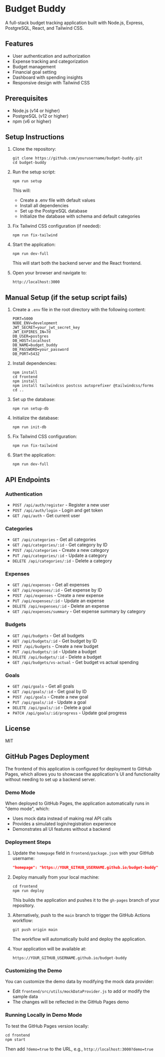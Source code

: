 # Budget Buddy

A full-stack budget tracking application built with Node.js, Express, PostgreSQL, React, and Tailwind CSS.

## Features

- User authentication and authorization
- Expense tracking and categorization
- Budget management
- Financial goal setting
- Dashboard with spending insights
- Responsive design with Tailwind CSS

## Prerequisites

- Node.js (v14 or higher)
- PostgreSQL (v12 or higher)
- npm (v6 or higher)

## Setup Instructions

1. Clone the repository:
   ```
   git clone https://github.com/yourusername/budget-buddy.git
   cd budget-buddy
   ```

2. Run the setup script:
   ```
   npm run setup
   ```
   This will:
   - Create a .env file with default values
   - Install all dependencies
   - Set up the PostgreSQL database
   - Initialize the database with schema and default categories

3. Fix Tailwind CSS configuration (if needed):
   ```
   npm run fix-tailwind
   ```

4. Start the application:
   ```
   npm run dev-full
   ```
   This will start both the backend server and the React frontend.

5. Open your browser and navigate to:
   ```
   http://localhost:3000
   ```

## Manual Setup (if the setup script fails)

1. Create a `.env` file in the root directory with the following content:
   ```
   PORT=5000
   NODE_ENV=development
   JWT_SECRET=your_jwt_secret_key
   JWT_EXPIRES_IN=7d
   DB_USER=postgres
   DB_HOST=localhost
   DB_NAME=budget_buddy
   DB_PASSWORD=your_password
   DB_PORT=5432
   ```

2. Install dependencies:
   ```
   npm install
   cd frontend
   npm install
   npm install tailwindcss postcss autoprefixer @tailwindcss/forms
   cd ..
   ```

3. Set up the database:
   ```
   npm run setup-db
   ```

4. Initialize the database:
   ```
   npm run init-db
   ```

5. Fix Tailwind CSS configuration:
   ```
   npm run fix-tailwind
   ```

6. Start the application:
   ```
   npm run dev-full
   ```

## API Endpoints

### Authentication
- `POST /api/auth/register` - Register a new user
- `POST /api/auth/login` - Login and get token
- `GET /api/auth` - Get current user

### Categories
- `GET /api/categories` - Get all categories
- `GET /api/categories/:id` - Get category by ID
- `POST /api/categories` - Create a new category
- `PUT /api/categories/:id` - Update a category
- `DELETE /api/categories/:id` - Delete a category

### Expenses
- `GET /api/expenses` - Get all expenses
- `GET /api/expenses/:id` - Get expense by ID
- `POST /api/expenses` - Create a new expense
- `PUT /api/expenses/:id` - Update an expense
- `DELETE /api/expenses/:id` - Delete an expense
- `GET /api/expenses/summary` - Get expense summary by category

### Budgets
- `GET /api/budgets` - Get all budgets
- `GET /api/budgets/:id` - Get budget by ID
- `POST /api/budgets` - Create a new budget
- `PUT /api/budgets/:id` - Update a budget
- `DELETE /api/budgets/:id` - Delete a budget
- `GET /api/budgets/vs-actual` - Get budget vs actual spending

### Goals
- `GET /api/goals` - Get all goals
- `GET /api/goals/:id` - Get goal by ID
- `POST /api/goals` - Create a new goal
- `PUT /api/goals/:id` - Update a goal
- `DELETE /api/goals/:id` - Delete a goal
- `PATCH /api/goals/:id/progress` - Update goal progress

## License

MIT 

## GitHub Pages Deployment

The frontend of this application is configured for deployment to GitHub Pages, which allows you to showcase the application's UI and functionality without needing to set up a backend server.

### Demo Mode

When deployed to GitHub Pages, the application automatically runs in "demo mode", which:

- Uses mock data instead of making real API calls
- Provides a simulated login/registration experience
- Demonstrates all UI features without a backend

### Deployment Steps

1. Update the `homepage` field in `frontend/package.json` with your GitHub username:
   ```json
   "homepage": "https://YOUR_GITHUB_USERNAME.github.io/budget-buddy"
   ```

2. Deploy manually from your local machine:
   ```
   cd frontend
   npm run deploy
   ```
   This builds the application and pushes it to the `gh-pages` branch of your repository.

3. Alternatively, push to the `main` branch to trigger the GitHub Actions workflow:
   ```
   git push origin main
   ```
   The workflow will automatically build and deploy the application.

4. Your application will be available at:
   ```
   https://YOUR_GITHUB_USERNAME.github.io/budget-buddy
   ```

### Customizing the Demo

You can customize the demo data by modifying the mock data provider:
- Edit `frontend/src/utils/mockDataProvider.js` to add or modify the sample data
- The changes will be reflected in the GitHub Pages demo

### Running Locally in Demo Mode

To test the GitHub Pages version locally:
```
cd frontend
npm start
```
Then add `?demo=true` to the URL, e.g., `http://localhost:3000?demo=true` 